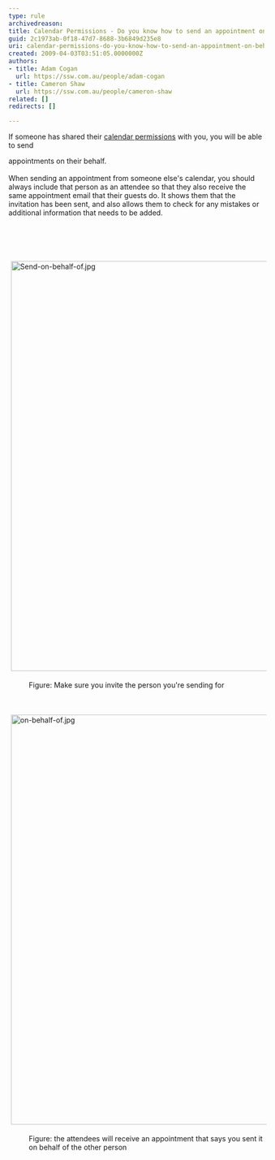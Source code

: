 ```yaml
---
type: rule
archivedreason: 
title: Calendar Permissions - Do you know how to send an appointment on behalf of someone else?
guid: 2c1973ab-0f18-47d7-8688-3b6849d235e8
uri: calendar-permissions-do-you-know-how-to-send-an-appointment-on-behalf-of-someone-else
created: 2009-04-03T03:51:05.0000000Z
authors:
- title: Adam Cogan
  url: https://ssw.com.au/people/adam-cogan
- title: Cameron Shaw
  url: https://ssw.com.au/people/cameron-shaw
related: []
redirects: []

---
```



If someone has shared their&#160;<a href="/_layouts/15/FIXUPREDIRECT.ASPX?WebId=3dfc0e07-e23a-4cbb-aac2-e778b71166a2&amp;TermSetId=07da3ddf-0924-4cd2-a6d4-a4809ae20160&amp;TermId=86a7e3f1-964a-47bc-ba84-d28bd42d3df4">calendar permissions</a>&#160;with you,&#160;​​​you will be able to send <div>appointments on their&#160;behalf.</div><div><br></div><div>When sending an appointment from so​meone else's calendar, you should always include that person as an attendee so that they also receive the same appointment email that their guests do. It shows them that the invitation has been sent, and also allows them to check for any mistakes or additional information that needs to be added.
<br></div>​<br>
<br><excerpt class='endintro'></excerpt><br>
<dl class="ssw15-rteElement-ImageArea">​<img src="/SiteAssets/appointments-do-you-know-how-to-add-an-appointment-in-someone-elses-calendar/Send-on-behalf-of.jpg" alt="Send-on-behalf-of.jpg" style="margin&#58;5px;width&#58;808px;" /></dl><dd class="ssw15-rteElement-FigureGood">Figure&#58; Make sure you invite the person you're sending for<br></dd><p><br></p><dl class="ssw15-rteElement-ImageArea"><img src="/SiteAssets/appointments-do-you-know-how-to-add-an-appointment-in-someone-elses-calendar/on-behalf-of.jpg" alt="on-behalf-of.jpg" style="margin&#58;5px;width&#58;808px;" /></dl><dd class="ssw15-rteElement-FigureGood">Figure&#58; the attendees will receive​ an appointment that says you sent it on behalf of​​​​​&#160;the other person<br></dd>



